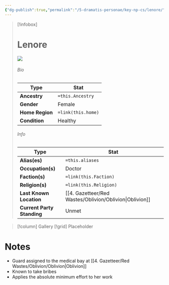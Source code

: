 ```yaml
---
{"dg-publish":true,"permalink":"/5-dramatis-personae/key-np-cs/lenore/","noteIcon":""}
---
```



> [!infobox]
> # Lenore
> ![](https://i.imgur.com/JXSXBRT.png)
> ###### Bio
> Type |  Stat |
> ---|---|
> **Ancestry** | `=this.Ancestry` |
> **Gender** | Female |
> **Home Region** | `=link(this.home)` |
> **Condition** | Healthy |
> ###### Info
> Type |  Stat |
> ---|---|
> **Alias(es)** | `=this.aliases` |
> **Occupation(s)** | Doctor |
> **Faction(s)** | `=link(this.Faction)` |
> **Religion(s)** | `=link(this.Religion)` |
> **Last Known Location** | [[4. Gazetteer/Red Wastes/Oblivion/Oblivion\|Oblivion]] |
> **Current Party Standing** | Unmet |

> [!column] Gallery 
> [!grid] 
> Placeholder

# Notes

- Guard assigned to the medical bay at [[4. Gazetteer/Red Wastes/Oblivion/Oblivion\|Oblivion]]
- Known to take bribes 
- Applies the absolute minimum effort to her work


